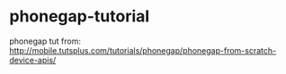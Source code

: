 phonegap-tutorial
=================

phonegap tut from: http://mobile.tutsplus.com/tutorials/phonegap/phonegap-from-scratch-device-apis/